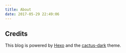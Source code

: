 ```yaml
---
title: About
date: 2017-05-29 22:49:06
---
```


## Credits

This blog is powered by [Hexo](http://hexo.io) and the [cactus-dark](https://probberechts.github.io/cactus-dark/) theme.